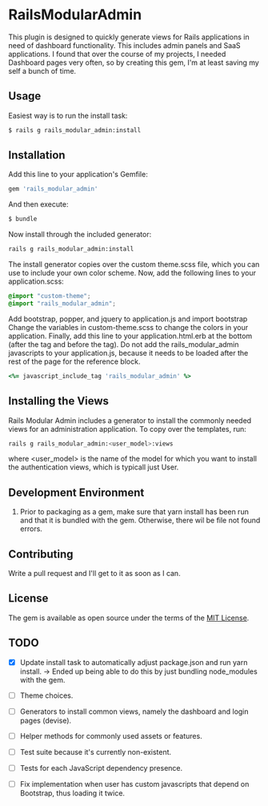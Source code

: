 # RailsModularAdmin
This plugin is designed to quickly generate views for Rails applications in need of dashboard functionality. This includes admin panels and SaaS applications. I found that over the course of my projects, I needed Dashboard pages very often, so by creating this gem, I'm at least saving my self a bunch of time.

## Usage
Easiest way is to run the install task:
```bash
$ rails g rails_modular_admin:install
```


## Installation
Add this line to your application's Gemfile:
```ruby
gem 'rails_modular_admin'
```

And then execute:
```bash
$ bundle
```

Now install through the included generator:
```bash
rails g rails_modular_admin:install
```

The install generator copies over the custom theme.scss file, which you can use to include your own color scheme. Now, add the following lines to your application.scss:
```scss
@import "custom-theme";
@import "rails_modular_admin";
```
Add bootstrap, popper, and jquery to application.js and import bootstrap
Change the variables in custom-theme.scss to change the colors in your application. Finally, add this line to your application.html.erb at the bottom (after the </body> tag and before the </html> tag). Do not add the rails_modular_admin javascripts to your application.js, because it needs to be loaded after the rest of the page for the reference block.
```ruby
<%= javascript_include_tag 'rails_modular_admin' %>
```

## Installing the Views
Rails Modular Admin includes a generator to install the commonly needed views for an administration application. To copy over the templates, run:
```bash
rails g rails_modular_admin:<user_model>:views
```
where <user_model> is the name of the model for which you want to install the authentication views, which is typicall just User.

## Development Environment
1. Prior to packaging as a gem, make sure that yarn install has been run and that it is bundled with the gem. Otherwise, there wil be file not found errors.

## Contributing
Write a pull request and I'll get to it as soon as I can.

## License
The gem is available as open source under the terms of the [MIT License](https://opensource.org/licenses/MIT).

## TODO

* [x] Update install task to automatically adjust package.json and run yarn install. -> Ended up being able to do this by just bundling node_modules with the gem.
* [ ] Theme choices.
* [ ] Generators to install common views, namely the dashboard and login pages (devise).
* [ ] Helper methods for commonly used assets or features.
* [ ] Test suite because it's currently non-existent.
* [ ] Tests for each JavaScript dependency presence.
* [ ] Fix implementation when user has custom javascripts that depend on Bootstrap, thus loading it twice.

